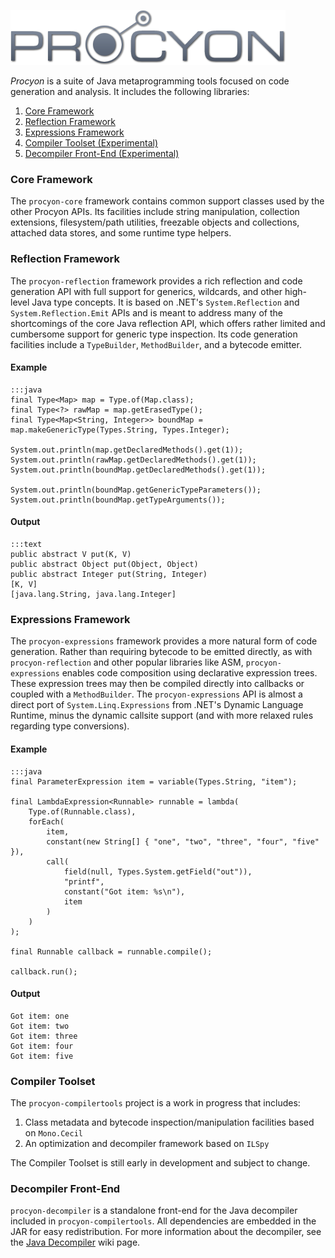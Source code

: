 ![](logo.png)

*Procyon* is a suite of Java metaprogramming tools focused on code generation and analysis.  It includes the following libraries:

  1. [Core Framework](#procyon-core)
  2. [Reflection Framework](#procyon-reflection)
  3. [Expressions Framework](#procyon-expressions)
  4. [Compiler Toolset (Experimental)](#procyon-compilertools)
  5. [Decompiler Front-End (Experimental)](#procyon-decompiler)

### <a id="#procyon-core"></a>Core Framework

The `procyon-core` framework contains common support classes used by the other Procyon APIs.  Its facilities include string manipulation, collection extensions, filesystem/path utilities, freezable objects and collections, attached data stores, and some runtime type helpers.

### <a id="#procyon-reflection"></a>Reflection Framework
The `procyon-reflection` framework provides a rich reflection and code generation API with full support for generics, wildcards, and other high-level Java type concepts.  It is based on .NET's `System.Reflection` and `System.Reflection.Emit` APIs and is meant to address many of the shortcomings of the core Java reflection API, which offers rather limited and cumbersome support for generic type inspection.  Its code generation facilities include a `TypeBuilder`, `MethodBuilder`, and a bytecode emitter.

#### Example

	:::java
    final Type<Map> map = Type.of(Map.class);
    final Type<?> rawMap = map.getErasedType();
    final Type<Map<String, Integer>> boundMap = map.makeGenericType(Types.String, Types.Integer);
    
    System.out.println(map.getDeclaredMethods().get(1));
    System.out.println(rawMap.getDeclaredMethods().get(1));
    System.out.println(boundMap.getDeclaredMethods().get(1));
    
    System.out.println(boundMap.getGenericTypeParameters());
    System.out.println(boundMap.getTypeArguments());

#### Output

    :::text
    public abstract V put(K, V)
    public abstract Object put(Object, Object)
    public abstract Integer put(String, Integer)
    [K, V]
    [java.lang.String, java.lang.Integer]

### <a id="#procyon-expressions"></a>Expressions Framework

The `procyon-expressions` framework provides a more natural form of code generation.
Rather than requiring bytecode to be emitted directly, as with `procyon-reflection`
and other popular libraries like ASM, `procyon-expressions` enables code composition
using declarative expression trees.  These expression trees may then be compiled directly
into callbacks or coupled with a `MethodBuilder`.  The `procyon-expressions` API is
almost a direct port of `System.Linq.Expressions` from .NET's Dynamic Language Runtime,
minus the dynamic callsite support (and with more relaxed rules regarding type conversions).

#### Example

    :::java
    final ParameterExpression item = variable(Types.String, "item");

    final LambdaExpression<Runnable> runnable = lambda(
        Type.of(Runnable.class),
        forEach(
            item,
            constant(new String[] { "one", "two", "three", "four", "five" }),
            call(
                field(null, Types.System.getField("out")),
                "printf",
                constant("Got item: %s\n"),
                item
            )
        )
    );

    final Runnable callback = runnable.compile();

    callback.run(); 

#### Output

    Got item: one
    Got item: two
    Got item: three
    Got item: four
    Got item: five

### <a id="#procyon-compilertools"></a>Compiler Toolset

The `procyon-compilertools` project is a work in progress that includes:

  1. Class metadata and bytecode inspection/manipulation facilities based on `Mono.Cecil`
  2. An optimization and decompiler framework based on `ILSpy`

The Compiler Toolset is still early in development and subject to change.

### <a id="#procyon-decompiler"></a>Decompiler Front-End

`procyon-decompiler` is a standalone front-end for the Java decompiler included in
`procyon-compilertools`.  All dependencies are embedded in the JAR for easy redistribution.
For more information about the decompiler, see the [Java Decompiler](
https://bitbucket.org/mstrobel/procyon/wiki/Java%20Decompiler) wiki page.